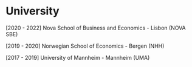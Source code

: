 # University

[2020 - 2022] Nova School of Business and Economics - Lisbon (NOVA SBE)

[2019 - 2020] Norwegian School of Economics - Bergen (NHH)

[2017 - 2019] University of Mannheim - Mannheim (UMA)
